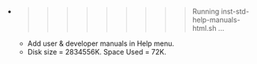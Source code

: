 * >>>>>>>>> Running inst-std-help-manuals-html.sh ...
  * Add user & developer manuals in Help menu.
  * Disk size = 2834556K. Space Used = 72K.
